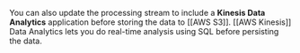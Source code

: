 You can also update the processing stream to include a **Kinesis Data Analytics** application before storing the data to [[AWS S3]]. [[AWS Kinesis]] Data Analytics lets you do real-time analysis using SQL before persisting the data.